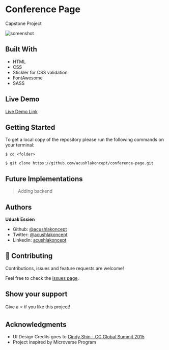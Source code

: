 # Conference Page

Capstone Project

![screenshot](./#)

## Built With

- HTML
- CSS
- Stickler for CSS validation
- FontAwesome
- SASS

## Live Demo

[Live Demo Link](#)

## Getting Started

To get a local copy of the repository please run the following commands on your terminal:

```
$ cd <folder>
```

```
$ git clone https://github.com/acushlakoncept/conference-page.git
```

## Future Implementations

> Adding backend

## Authors

**Uduak Essien**

- Github: [@acushlakoncept](https://github.com/acushlakoncept/)
- Twitter: [@acushlakoncept](https://twitter.com/acushlakoncept)
- Linkedin: [acushlakoncept](https://www.linkedin.com/in/acushlakoncept/)

## 🤝 Contributing

Contributions, issues and feature requests are welcome!

Feel free to check the [issues page](https://github.com/acushlakoncept/conference-page/issues).

## Show your support

Give a ⭐️ if you like this project!

## Acknowledgments

- UI Design Credits goes to [Cindy Shin - CC Global Summit 2015](https://www.behance.net/gallery/29845175/CC-Global-Summit-2015)
- Project inspired by Microverse Program
